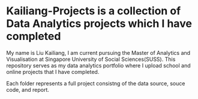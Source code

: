 # Kailiang-Projects is a collection of Data Analytics projects which I have completed
My name is Liu Kailiang, I am current pursuing the Master of Analytics and Visualisation at Singapore University of Social Sciences(SUSS).
This repository serves as my data analytics portfolio where I upload school and online projects that I have completed.

Each folder represents a full project consistng of the data source, souce code, and report.
